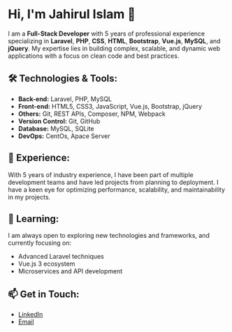 # Hi, I'm Jahirul Islam 👋

I am a **Full-Stack Developer** with 5 years of professional experience specializing in **Laravel**, **PHP**, **CSS**, **HTML**, **Bootstrap**, **Vue.js**, **MySQL**, and **jQuery**. My expertise lies in building complex, scalable, and dynamic web applications with a focus on clean code and best practices.

## 🛠️ Technologies & Tools:
- **Back-end:** Laravel, PHP, MySQL
- **Front-end:** HTML5, CSS3, JavaScript, Vue.js, Bootstrap, jQuery
- **Others:** Git, REST APIs, Composer, NPM, Webpack
- **Version Control:** Git, GitHub
- **Database:** MySQL, SQLite
- **DevOps:** CentOs, Apace Server

## 🔧 Experience:
With 5 years of industry experience, I have been part of multiple development teams and have led projects from planning to deployment. I have a keen eye for optimizing performance, scalability, and maintainability in my projects.

## 🌱 Learning:
I am always open to exploring new technologies and frameworks, and currently focusing on:
- Advanced Laravel techniques
- Vue.js 3 ecosystem
- Microservices and API development

## 📫 Get in Touch:
- [LinkedIn](https://www.linkedin.com/in/webdevjahir/)
- [Email](mailto:talk2jahir.official@gmail.com)
